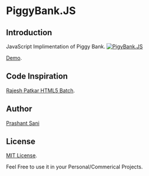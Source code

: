 PiggyBank.JS
============

## Introduction
JavaScript Implimentation of Piggy Bank.
[![PigyBank.JS](http://prashantsani.com/spider/wp-content/uploads/2013/12/Piggy-Bank-In-JavaScript.png "PigyBank.JS")](http://prashantsani.com/spider/2013/12/introducing-piggybank-js/)

[Demo](http://prashantsani.com/demos/PiggyBank.JS/).

## Code Inspiration
[Rajesh Patkar HTML5 Batch](http://www.rajeshpatkar.com/Courses/javascript-technology).

## Author
[Prashant Sani](www.prashantsani.com/spider/)

## License
[MIT License](http://opensource.org/licenses/MIT).

Feel Free to use it in your Personal/Commerical Projects.
